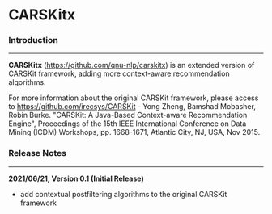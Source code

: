 # CARSKitx

### Introduction
-------------------

**CARSKitx** (https://github.com/qnu-nlp/carskitx) is an extended version of CARSKit framework, adding more context-aware recommendation algorithms.

For more information about the original CARSKit framework, please access to https://github.com/irecsys/CARSKit - Yong Zheng, Bamshad Mobasher, Robin Burke. "CARSKit: A Java-Based Context-aware Recommendation Engine", Proceedings of the 15th IEEE International Conference on Data Mining (ICDM) Workshops, pp. 1668-1671, Atlantic City, NJ, USA, Nov 2015.

### Release Notes
------------------


**2021/06/21, Version 0.1 (Initial Release)**
* add contextual postfiltering algorithms to the original CARSKit framework





